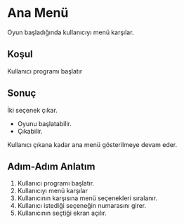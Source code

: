 # Ana Menü

Oyun başladığında kullanıcıyı menü karşılar.

## Koşul

Kullanıcı programı başlatır

## Sonuç

İki seçenek çıkar.

- Oyunu başlatabilir.
- Çıkabilir.

Kullanıcı çıkana kadar ana menü gösterilmeye devam eder.

## Adım-Adım Anlatım

 1. Kullanıcı programı başlatır.
 2. Kullanıcıyı menü karşılar
 3. Kullanıcının karşısına menü seçenekleri sıralanır.
 4. Kullanıcı istediği seçeneğin numarasını girer.
 5. Kullanıcının seçtiği ekran açılır.
